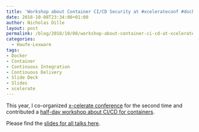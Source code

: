 ```yaml
---
title: 'Workshop about Container CI/CD Security at #xcelerateconf #docker #cicd'
date: 2018-10-08T23:34:00+01:00
author: Nicholas Dille
layout: post
permalink: /blog/2018/10/08/workshop-about-container-ci-cd-at-xcelerateconf/
categories:
  - Haufe-Lexware
tags:
- Docker
- Container
- Continuous Integration
- Continuous Delivery
- Slide Deck
- Slides
- xcelerate
---
```

This year, I co-organized [x-celerate conference](https://www.x-celerate.de/) for the second time and contributed a [half-day workshop about CI/CD for containers](https://www.x-celerate.de/programm2018).<!--more-->

Please find the [slides for all talks here](https://www.slideshare.net/x-celerate).